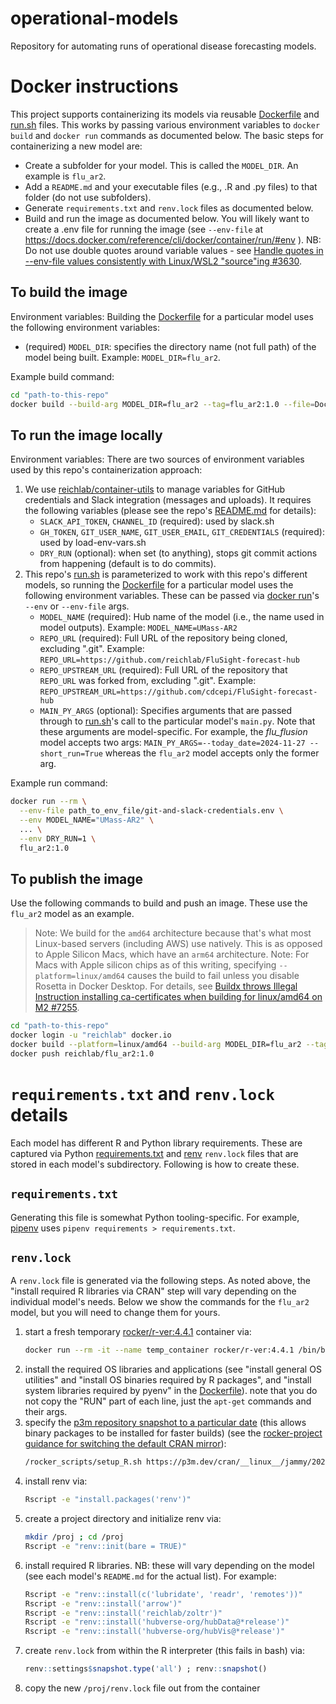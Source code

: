 # operational-models

Repository for automating runs of operational disease forecasting models.

# Docker instructions

This project supports containerizing its models via reusable [Dockerfile](Dockerfile) and [run.sh](run.sh) files. This works by passing various environment variables to `docker build` and `docker run` commands as documented below. The basic steps for containerizing a new model are:

- Create a subfolder for your model. This is called the `MODEL_DIR`. An example is `flu_ar2`.
- Add a `README.md` and your executable files (e.g., .R and .py files) to that folder (do not use subfolders).
- Generate `requirements.txt` and `renv.lock` files as documented below.
- Build and run the image as documented below. You will likely want to create a .env file for running the image (see `--env-file` at https://docs.docker.com/reference/cli/docker/container/run/#env ). NB: Do not use double quotes around variable values - see [Handle quotes in --env-file values consistently with Linux/WSL2 "source"ing #3630](https://github.com/docker/cli/issues/3630).

## To build the image

Environment variables: Building the [Dockerfile](Dockerfile) for a particular model uses the following environment variables:

- (required) `MODEL_DIR`: specifies the directory name (not full path) of the model being built. Example: `MODEL_DIR=flu_ar2`.

Example build command:

```bash
cd "path-to-this-repo"
docker build --build-arg MODEL_DIR=flu_ar2 --tag=flu_ar2:1.0 --file=Dockerfile .
```

## To run the image locally

Environment variables: There are two sources of environment variables used by this repo's containerization approach:

1. We use [reichlab/container-utils](https://github.com/reichlab/container-utils) to manage variables for GitHub credentials and Slack integration (messages and uploads). It requires the following variables (please see the repo's [README.md](https://github.com/reichlab/container-utils/blob/main/README.md) for details):
    - `SLACK_API_TOKEN`, `CHANNEL_ID` (required): used by slack.sh
    - `GH_TOKEN`, `GIT_USER_NAME`, `GIT_USER_EMAIL`, `GIT_CREDENTIALS` (required): used by load-env-vars.sh
    - `DRY_RUN` (optional): when set (to anything), stops git commit actions from happening (default is to do commits).
2. This repo's [run.sh](run.sh) is parameterized to work with this repo's different models, so running the [Dockerfile](Dockerfile) for a particular model uses the following environment variables. These can be passed via [docker run](https://docs.docker.com/reference/cli/docker/container/run/)'s `--env` or `--env-file` args.
    - `MODEL_NAME` (required): Hub name of the model (i.e., the name used in model outputs). Example: `MODEL_NAME=UMass-AR2`
    - `REPO_URL` (required): Full URL of the repository being cloned, excluding ".git". Example: `REPO_URL=https://github.com/reichlab/FluSight-forecast-hub`
    - `REPO_UPSTREAM_URL` (required): Full URL of the repository that `REPO_URL` was forked from, excluding ".git". Example: `REPO_UPSTREAM_URL=https://github.com/cdcepi/FluSight-forecast-hub`
    - `MAIN_PY_ARGS` (optional): Specifies arguments that are passed through to [run.sh](run.sh)'s call to the particular model's `main.py`. Note that these arguments are model-specific. For example, the
      _flu_flusion_ model accepts two args: `MAIN_PY_ARGS=--today_date=2024-11-27 --short_run=True` whereas the
      `flu_ar2` model accepts only the former arg.

Example run command:

```bash
docker run --rm \
  --env-file path_to_env_file/git-and-slack-credentials.env \
  --env MODEL_NAME="UMass-AR2" \
  ... \
  --env DRY_RUN=1 \
  flu_ar2:1.0
```

## To publish the image

Use the following commands to build and push an image. These use the `flu_ar2` model as an example.

> Note: We build for the `amd64` architecture because that's what most Linux-based servers (including AWS) use natively. This is as opposed to Apple Silicon Macs, which have an `arm64` architecture.
> Note: For Macs with Apple silicon chips as of this writing, specifying `--platform=linux/amd64` causes the build to fail unless you disable Rosetta in Docker Desktop. For details, see [Buildx throws Illegal Instruction installing ca-certificates when building for linux/amd64 on M2 #7255](https://github.com/docker/for-mac/issues/7255).

```bash
cd "path-to-this-repo"
docker login -u "reichlab" docker.io
docker build --platform=linux/amd64 --build-arg MODEL_DIR=flu_ar2 --tag=reichlab/flu_ar2:1.0 --file=Dockerfile .
docker push reichlab/flu_ar2:1.0
```

# `requirements.txt` and `renv.lock` details

Each model has different R and Python library requirements. These are captured via Python [requirements.txt](https://pip.pypa.io/en/stable/reference/requirements-file-format/) and [renv](https://rstudio.github.io/renv/articles/renv.html) `renv.lock` files that are stored in each model's subdirectory. Following is how to create these.

## `requirements.txt`

Generating this file is somewhat Python tooling-specific. For example, [pipenv](https://pipenv.pypa.io/en/latest/) uses `pipenv requirements > requirements.txt`.

## `renv.lock`

A `renv.lock` file is generated via the following steps. As noted above, the "install required R libraries via CRAN" step will vary depending on the individual model's needs. Below we show the commands for the `flu_ar2` model, but you will need to change them for yours.

1. start a fresh temporary [rocker/r-ver:4.4.1](https://hub.docker.com/layers/rocker/r-ver/4.4.1/images/sha256-f3ef082e63ca36547fcf0c05a0d74255ddda6ca7bd88f1dae5a44ce117fc3804) container via:
   ```bash
   docker run --rm -it --name temp_container rocker/r-ver:4.4.1 /bin/bash
   ```
2. install the required OS libraries and applications (see "install general OS utilities" and "install OS binaries required by R packages", and "install system libraries required by pyenv" in the [Dockerfile](Dockerfile)). note that you do not copy the "RUN" part of each line, just the `apt-get` commands and their args.
3. specify the [p3m repository snapshot to a particular date](https://p3m.dev/client/#/repos/cran/setup?distribution=ubuntu-22.04&r_environment=other&snapshot=2025-09-11) (this allows binary packages to be installed for faster builds) (see the [rocker-project guidance for switching the default CRAN mirror](https://rocker-project.org/images/versioned/r-ver.html#switch-the-default-cran-mirror)):
   ```bash
   /rocker_scripts/setup_R.sh https://p3m.dev/cran/__linux__/jammy/2025-09-11
   ```
4. install renv via:
   ```bash
   Rscript -e "install.packages('renv')"
   ```
5. create a project directory and initialize renv via:
   ```bash
   mkdir /proj ; cd /proj
   Rscript -e "renv::init(bare = TRUE)"
   ```
6. install required R libraries. NB: these will vary depending on the model (see each model's `README.md` for the actual list). For example:
   ```bash
   Rscript -e "renv::install(c('lubridate', 'readr', 'remotes'))"
   Rscript -e "renv::install('arrow')"
   Rscript -e "renv::install('reichlab/zoltr')"
   Rscript -e "renv::install('hubverse-org/hubData@*release')"
   Rscript -e "renv::install('hubverse-org/hubVis@*release')"
   ```
7. create `renv.lock` from within the R interpreter (this fails in bash) via:
   ```R
   renv::settings$snapshot.type('all') ; renv::snapshot()
   ```
8. copy the new `/proj/renv.lock` file out from the container

